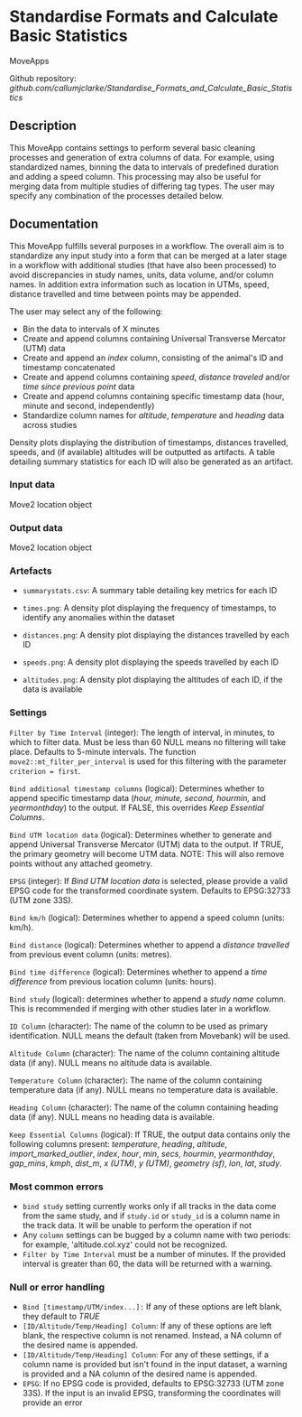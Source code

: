 # Standardise Formats and Calculate Basic Statistics

MoveApps

Github repository: *github.com/callumjclarke/Standardise_Formats_and_Calculate_Basic_Statistics*

## Description

This MoveApp contains settings to perform several basic cleaning processes and generation of extra columns of data. For example, using standardized names, binning the data to intervals of predefined duration and adding a speed column. This processing may also be useful for merging data from multiple studies of differing tag types. The user may specify any combination of the processes detailed below.

## Documentation

This MoveApp fulfills several purposes in a workflow. The overall aim is to standardize any input study into a form that can be merged at a later stage in a workflow with additional studies (that have also been processed) to avoid discrepancies in study names, units, data volume, and/or column names. In addition extra information such as location in UTMs, speed, distance travelled and time between points may be appended.

The user may select any of the following:

-   Bin the data to intervals of X minutes
-   Create and append columns containing Universal Transverse Mercator (UTM) data
-   Create and append an *index* column, consisting of the animal's ID and timestamp concatenated
-   Create and append columns containing *speed*, *distance traveled* and/or *time since previous point* data
-   Create and append columns containing specific timestamp data (hour, minute and second, independently)
-   Standardize column names for *altitude*, *temperature* and *heading* data across studies

Density plots displaying the distribution of timestamps, distances travelled, speeds, and (if available) altitudes will be outputted as artifacts. A table detailing summary statistics for each ID will also be generated as an artifact.

### Input data

Move2 location object

### Output data

Move2 location object

### Artefacts

-   `summarystats.csv`: A summary table detailing key metrics for each ID

-   `times.png`: A density plot displaying the frequency of timestamps, to identify any anomalies within the dataset

-   `distances.png`: A density plot displaying the distances travelled by each ID

-   `speeds.png`: A density plot displaying the speeds travelled by each ID

-   `altitudes.png`: A density plot displaying the altitudes of each ID, if the data is available

### Settings

`Filter by Time Interval` (integer): The length of interval, in minutes, to which to filter data. Must be less than 60 NULL means no filtering will take place. Defaults to 5-minute intervals. The function `move2::mt_filter_per_interval` is used for this filtering with the parameter `criterion = first`.

`Bind additional timestamp columns` (logical): Determines whether to append specific timestamp data (*hour,* *minute,* *second,* *hourmin,* and *yearmonthday*) to the output. If FALSE, this overrides *Keep Essential Columns*.

`Bind UTM location data` (logical): Determines whether to generate and append Universal Transverse Mercator (UTM) data to the output. If TRUE, the primary geometry will become UTM data. NOTE: This will also remove points without any attached geometry.

`EPSG` (integer): If *Bind UTM location data* is selected, please provide a valid EPSG code for the transformed coordinate system. Defaults to EPSG:32733 (UTM zone 33S).

`Bind km/h` (logical): Determines whether to append a speed column (units: km/h).

`Bind distance` (logical): Determines whether to append a *distance travelled* from previous event column (units: metres).

`Bind time difference` (logical): Determines whether to append a *time difference* from previous location column (units: hours).

`Bind study` (logical): determines whether to append a *study name* column. This is recommended if merging with other studies later in a workflow.

`ID Column` (character): The name of the column to be used as primary identification. NULL means the default (taken from Movebank) will be used.

`Altitude Column` (character): The name of the column containing altitude data (if any). NULL means no altitude data is available.

`Temperature Column` (character): The name of the column containing temperature data (if any). NULL means no temperature data is available.

`Heading Column` (character): The name of the column containing heading data (if any). NULL means no heading data is available.

`Keep Essential Columns` (logical): If TRUE, the output data contains only the following columns present: *temperature*, *heading*, *altitude*, *import_marked_outlier*, *index*, *hour*, *min*, *secs*, *hourmin*, *yearmonthday*, *gap_mins*, *kmph*, *dist_m*, *x (UTM)*, *y (UTM)*, *geometry (sf)*, *lon*, *lat*, *study*.

### Most common errors

-   `bind study` setting currently works only if all tracks in the data come from the same study, and if `study.id` or `study_id` is a column name in the track data. It will be unable to perform the operation if not
-   Any `column` settings can be bugged by a column name with two periods: for example, 'altitude.col.xyz' could not be recognized.
-   `Filter by Time Interval` must be a number of minutes. If the provided interval is greater than 60, the data will be returned with a warning.

### Null or error handling

-   `Bind [timestamp/UTM/index...]:` If any of these options are left blank, they default to *TRUE*
-   `[ID/Altitude/Temp/Heading] Column`: If any of these options are left blank, the respective column is not renamed. Instead, a NA column of the desired name is appended.
-   `[ID/Altitude/Temp/Heading] Column`: For any of these settings, if a column name is provided but isn't found in the input dataset, a warning is provided and a NA column of the desired name is appended.
-   `EPSG`: If no EPSG code is provided, defaults to EPSG:32733 (UTM zone 33S). If the input is an invalid EPSG, transforming the coordinates will provide an error
